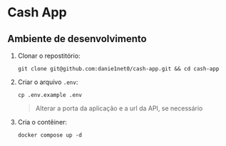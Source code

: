 # Cash App

## Ambiente de desenvolvimento

1. Clonar o repostitório:
    ```
   git clone git@github.com:danie1net0/cash-app.git && cd cash-app
   ```

2. Criar o arquivo `.env`:
    ```
   cp .env.example .env
   ```
   > Alterar a porta da aplicação e a url da API, se necessário
   
3. Cria o contêiner:
    ```
   docker compose up -d
   ```